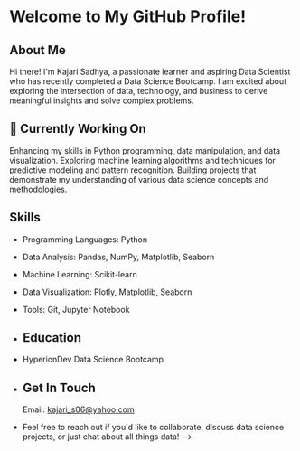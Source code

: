 # Welcome to My GitHub Profile!

## About Me
Hi there! I'm Kajari Sadhya, a passionate learner and aspiring Data Scientist who has recently completed a Data Science Bootcamp. I am excited about exploring the intersection of data, technology, and business to derive meaningful insights and solve complex problems.

 ## 🔭 Currently Working On
 Enhancing my skills in Python programming, data manipulation, and data visualization.
 Exploring machine learning algorithms and techniques for predictive modeling and pattern recognition.
 Building projects that demonstrate my understanding of various data science concepts and methodologies.

## Skills
- Programming Languages: Python 
- Data Analysis: Pandas, NumPy, Matplotlib, Seaborn
- Machine Learning: Scikit-learn
- Data Visualization: Plotly, Matplotlib, Seaborn
- Tools: Git, Jupyter Notebook

- ## Education
-  HyperionDev Data Science Bootcamp
-  
  ## Get In Touch
  Email: kajari_s06@yahoo.com
  
- Feel free to reach out if you'd like to collaborate, discuss data science projects, or just chat about all things data!
-->

